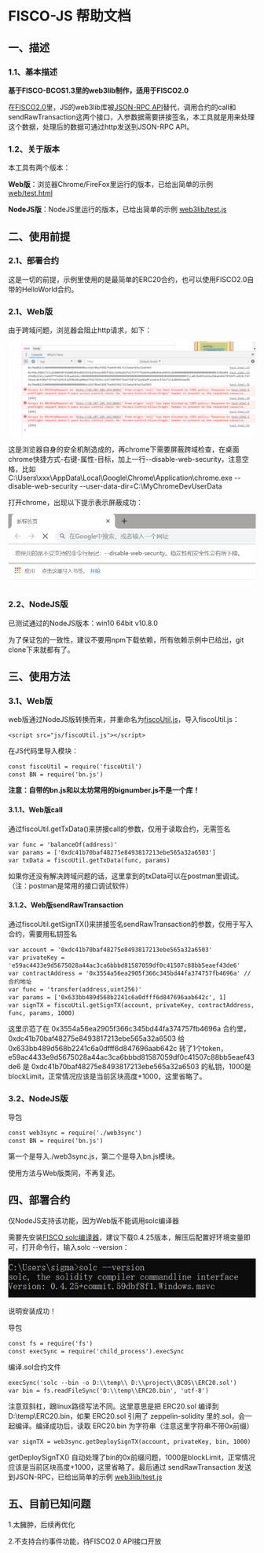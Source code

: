 # FISCO-JS 帮助文档

## 一、描述

### 1.1、基本描述

**基于FISCO-BCOS1.3里的web3lib制作，适用于FISCO2.0**

在[FISCO2.0](https://github.com/FISCO-BCOS/FISCO-BCOS/tree/release-2.0.0-rc2)里，JS的web3lib库被[JSON-RPC API](https://fisco-bcos-documentation.readthedocs.io/zh_CN/release-2.0/docs/api.html)替代，调用合约的call和sendRawTransaction这两个接口，入参数据需要拼接签名，本工具就是用来处理这个数据，处理后的数据可通过http发送到JSON-RPC API。

### 1.2、关于版本

本工具有两个版本：

**Web版**：浏览器Chrome/FireFox里运行的版本，已给出简单的示例 [web/test.html](./web/test.html)

**NodeJS版**：NodeJS里运行的版本，已给出简单的示例 [web3lib/test.js](./web3lib/test.js)


## 二、使用前提

### 2.1、部署合约

这是一切的前提，示例里使用的是最简单的ERC20合约，也可以使用FISCO2.0自带的HelloWorld合约。

### 2.1、Web版

由于跨域问题，浏览器会阻止http请求，如下：

![](./img/cross.png)

这是浏览器自身的安全机制造成的，再chrome下需要屏蔽跨域检查，在桌面chrome快捷方式-右键-属性-目标，加上一行--disable-web-security，注意空格，比如
C:\Users\xxx\AppData\Local\Google\Chrome\Application\chrome.exe --disable-web-security --user-data-dir=C:\MyChromeDevUserData

打开chrome，出现以下提示表示屏蔽成功：

![](./img/disable.png)

### 2.2、NodeJS版

已测试通过的NodeJS版本：win10 64bit v10.8.0

为了保证包的一致性，建议不要用npm下载依赖，所有依赖示例中已给出，git clone下来就都有了。


## 三、使用方法

### 3.1、Web版

web版通过NodeJS版转换而来，并重命名为[fiscoUtil.js](./web/js/fiscoUtil.js)，导入fiscoUtil.js：

```
<script src="js/fiscoUtil.js"></script>
```
在JS代码里导入模块：

```
const fiscoUtil = require('fiscoUtil')
const BN = require('bn.js')
```

**注意：自带的bn.js和以太坊常用的bignumber.js不是一个库！**

#### 3.1.1、Web版call

通过fiscoUtil.getTxData()来拼接call的参数，仅用于读取合约，无需签名

```
var func = 'balanceOf(address)'
var params = ['0xdc41b70baf48275e8493817213ebe565a32a6503']
var txData = fiscoUtil.getTxData(func, params)
```

如果你还没有解决跨域问题的话，这里拿到的txData可以在postman里调试。（注：postman是常用的接口调试软件）

#### 3.1.2、Web版sendRawTransaction

通过fiscoUtil.getSignTX()来拼接签名sendRawTransaction的参数，仅用于写入合约，需要用私钥签名

```
var account = '0xdc41b70baf48275e8493817213ebe565a32a6503'
var privateKey = 'e59ac4433e9d5675028a44ac3ca6bbbd81587059df0c41507c88bb5eaef43de6'
var contractAddress = '0x3554a56ea2905f366c345bd44fa374757fb4696a' //合约地址
var func = 'transfer(address,uint256)'
var params = ['0x633bb489d568b2241c6a0dfff6d847696aab642c', 1]
var signTX = fiscoUtil.getSignTX(account, privateKey, contractAddress, func, params, 1000)
```

这里示范了在 0x3554a56ea2905f366c345bd44fa374757fb4696a 合约里， 0xdc41b70baf48275e8493817213ebe565a32a6503 给 0x633bb489d568b2241c6a0dfff6d847696aab642c 转了1个token，e59ac4433e9d5675028a44ac3ca6bbbd81587059df0c41507c88bb5eaef43de6 是 0xdc41b70baf48275e8493817213ebe565a32a6503 的私钥，1000是blockLimit，正常情况应该是当前区块高度+1000，这里省略了。

### 3.2、NodeJS版

导包

```
const web3sync = require('./web3sync')
const BN = require('bn.js')
```

第一个是导入./web3sync.js，第二个是导入bn.js模块。

使用方法与Web版类同，不再复述。

## 四、部署合约
仅NodeJS支持该功能，因为Web版不能调用solc编译器

需要先安装[FISCO solc编译器](https://github.com/FISCO-BCOS/solidity/releases)，建议下载0.4.25版本，解压后配置好环境变量即可，打开命令行，输入solc --version：

![](./img/solc.png)

说明安装成功！

导包

```
const fs = require('fs')
const execSync = require('child_process').execSync
```

编译.sol合约文件

```
execSync('solc --bin -o D:\\temp\\ D:\\project\\BCOS\\ERC20.sol')
var bin = fs.readFileSync('D:\\temp\\ERC20.bin', 'utf-8')
```

注意双斜杠，跟linux路径写法不同。这里意思是把 ERC20.sol 编译到 D:\temp\ERC20.bin，如果 ERC20.sol 引用了 zeppelin-solidity 里的.sol，会一起编译。编译成功后，读取 ERC20.bin 为字符串（注意这里字符串不带0x前缀）

```
var signTX = web3sync.getDeploySignTX(account, privateKey, bin, 1000)
```

getDeploySignTX() 自动处理了bin的0x前缀问题，1000是blockLimit，正常情况应该是当前区块高度+1000，这里省略了。最后通过 sendRawTransaction 发送到JSON-RPC，已给出简单的示例 [web3lib/test.js](./web3lib/test.js)


## 五、目前已知问题

1.太臃肿，后续再优化

2.不支持合约事件功能，待FISCO2.0 API接口开放